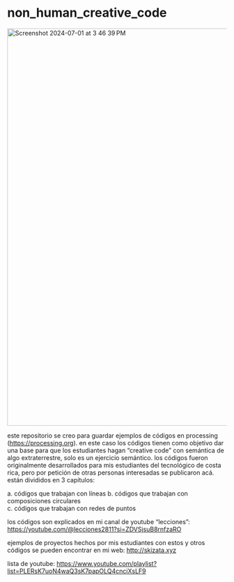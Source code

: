 # non_human_creative_code
<img width="912" alt="Screenshot 2024-07-01 at 3 46 39 PM" src="https://github.com/franklinhc/non_human_creative_code/assets/16749952/0027baf0-494f-435c-bbe7-d9e049165385">

este repositorio se creo para guardar ejemplos de códigos en processing (https://processing.org). en este caso los códigos tienen como objetivo dar una base para que los estudiantes hagan “creative code” con semántica de algo extraterrestre, solo es un ejercicio semántico.
los códigos fueron originalmente desarrollados para mis estudiantes del tecnológico de costa rica, pero por petición de otras personas interesadas se publicaron acá.
están divididos en 3 capítulos: 

a. códigos que trabajan con líneas 
b. códigos que trabajan con composiciones circulares  
c. códigos que trabajan con redes de puntos

los códigos son explicados en mi canal de youtube “lecciones”: 
https://youtube.com/@lecciones2811?si=ZDVSjsuB8rnfzaRO 

ejemplos de proyectos hechos por mis estudiantes con estos y otros códigos se pueden encontrar en mi web: http://skizata.xyz

lista de youtube:
https://www.youtube.com/playlist?list=PLERsK7uoN4waQ3sK7papOLQ4cnciXsLF9
